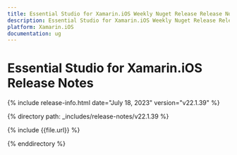 ```yaml
---
title: Essential Studio for Xamarin.iOS Weekly Nuget Release Release Notes  
description: Essential Studio for Xamarin.iOS Weekly Nuget Release Release Notes  
platform: Xamarin.iOS
documentation: ug
---
```


# Essential Studio for Xamarin.iOS  Release Notes  

{% include release-info.html date="July 18, 2023"  version="v22.1.39" %} 

{% directory path: _includes/release-notes/v22.1.39 %}

{% include {{file.url}} %}

{% enddirectory %}
